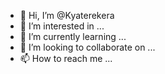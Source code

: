 - 👋 Hi, I’m @Kyaterekera
- 👀 I’m interested in ...
- 🌱 I’m currently learning ...
- 💞️ I’m looking to collaborate on ...
- 📫 How to reach me ...

<!---
Kyaterekera/Kyaterekera is a ✨ special ✨ repository because its `README.md` (this file) appears on your GitHub profile.
You can click the Preview link to take a look at your changes.
--->
